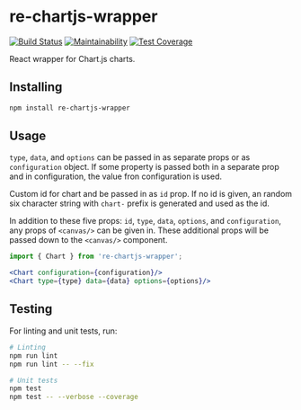 # re-chartjs-wrapper

[![Build Status](https://travis-ci.org/kangasta/re-chartjs-wrapper.svg?branch=master)](https://travis-ci.org/kangasta/re-chartjs-wrapper)
[![Maintainability](https://api.codeclimate.com/v1/badges/8e9f59f4bc64750f06a6/maintainability)](https://codeclimate.com/github/kangasta/re-chartjs-wrapper/maintainability)
[![Test Coverage](https://api.codeclimate.com/v1/badges/8e9f59f4bc64750f06a6/test_coverage)](https://codeclimate.com/github/kangasta/re-chartjs-wrapper/test_coverage)

React wrapper for Chart.js charts.

## Installing

```bash
npm install re-chartjs-wrapper
```

## Usage

`type`, `data`, and `options` can be passed in as separate props or as `configuration` object. If some property is passed both in a separate prop and in configuration, the value fron configuration is used.

Custom id for chart and be passed in as `id` prop. If no id is given, an random six character string with `chart-` prefix is generated and used as the id.

In addition to these five props: `id`, `type`, `data`, `options`, and `configuration`, any props of `<canvas/>` can be given in. These additional props will be passed down to the `<canvas/>` component.

```jsx
import { Chart } from 're-chartjs-wrapper';

<Chart configuration={configuration}/>
<Chart type={type} data={data} options={options}/>
```

## Testing

For linting and unit tests, run:

```bash
# Linting
npm run lint
npm run lint -- --fix

# Unit tests
npm test
npm test -- --verbose --coverage
```
